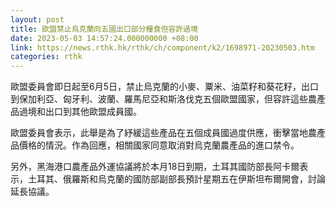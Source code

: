 ```yaml
---
layout: post
title: 歐盟禁止烏克蘭向五國出口部分糧食但容許過境
date: 2023-05-03 14:57:24.000000000 +08:00
link: https://news.rthk.hk/rthk/ch/component/k2/1698971-20230503.htm
categories: rthk
---
```


歐盟委員會即日起至6月5日，禁止烏克蘭的小麥、粟米、油菜籽和葵花籽，出口到保加利亞、匈牙利、波蘭、羅馬尼亞和斯洛伐克五個歐盟國家，但容許這些農產品過境和出口到其他歐盟成員國。

歐盟委員會表示，此舉是為了紓緩這些產品在五個成員國過度供應，衝擊當地農產品價格的情況。作為回應，相關國家同意取消對烏克蘭農產品的進口禁令。

另外，黑海港口農產品外運協議將於本月18日到期，土耳其國防部長阿卡爾表示，土耳其、俄羅斯和烏克蘭的國防部副部長預計星期五在伊斯坦布爾開會，討論延長協議。
